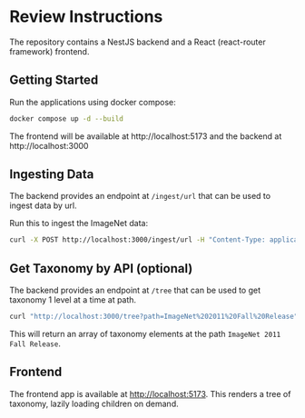 # Review Instructions

The repository contains a NestJS backend and a React (react-router framework) frontend.

## Getting Started

Run the applications using docker compose:

```bash
docker compose up -d --build
```

The frontend will be available at http://localhost:5173 and the backend at http://localhost:3000

## Ingesting Data

The backend provides an endpoint at `/ingest/url` that can be used to ingest data by url.

Run this to ingest the ImageNet data:

```bash
curl -X POST http://localhost:3000/ingest/url -H "Content-Type: application/json" -d '{"url": "https://raw.githubusercontent.com/tzutalin/ImageNet_Utils/refs/heads/master/detection_eval_tools/structure_released.xml"}'
```

## Get Taxonomy by API (optional)

The backend provides an endpoint at `/tree` that can be used to get taxonomy 1 level at a time at path.

```bash
curl "http://localhost:3000/tree?path=ImageNet%202011%20Fall%20Release"
```

This will return an array of taxonomy elements at the path `ImageNet 2011 Fall Release`.

## Frontend

The frontend app is available at [http://localhost:5173](http://localhost:5173).
This renders a tree of taxonomy, lazily loading children on demand.
